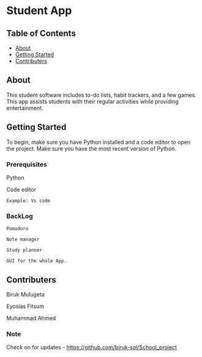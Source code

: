 # Student App

## Table of Contents
+ [About](#about)
+ [Getting Started](#getting_started)
+ [Contributers](#Contributers)

## About <a name = "about"></a>
This student software includes to-do lists, habit trackers, and a few games. This app assists students with their regular activities while providing entertainment.


## Getting Started <a name = "getting_started"></a>
To begin, make sure you have Python installed and a code editor to open the project. Make sure you have the most recent version of Python.


### Prerequisites

Python 

Code editor

```
Example: Vs code
```

### BackLog


```
Pomodoro

Note manager

Study planner

GUI for the whole App.
```

## Contributers <a name = "Contributers"></a>

Biruk Mulugeta 

Eyosias Fitsum 

Muhammad Ahmed

### Note

Check on for updates - https://github.com/biruk-sol/School_project
